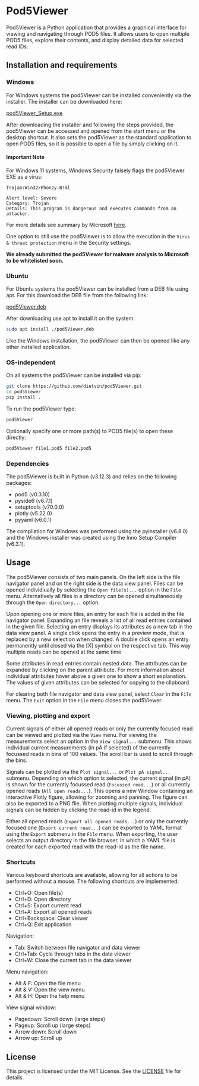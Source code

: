 # Pod5Viewer
Pod5Viewer is a Python application that provides a graphical interface for viewing and navigating through POD5 files. It allows users to open multiple POD5 files, explore their contents, and display detailed data for selected read IDs.

## Installation and requirements

### Windows
For Windows systems the pod5Viewer can be installed conveniently via the installer. The installer can be downloaded here:

[pod5Viewer_Setup.exe]()

After downloading the installer and following the steps provided, the pod5Viewer can be accessed and opened from the start menu or the desktop shortcut. It also sets the pod5Viewer as the standard application to open POD5 files, so it is possible to open a file by simply clicking on it.

#### Important Note
For Windows 11 systems, Windows Security falsely flags the pod5Viewer EXE as a virus:
```
Trojan:Win32/Phonzy.B!ml

Alert level: Severe
Category: Trojan
Details: This program is dangerous and executes commands from an attacker.
```
For more details see summary by Microsoft [here](https://go.microsoft.com/fwlink/?linkid=142185&name=Trojan:Win32/Phonzy.B!ml&threatid=2147772963).

One option to still use the pod5Viewer is to allow the execution in the `Virus & threat protection` menu in the Security settings. 

**We already submitted the pod5Viewer for malware analysis to Microsoft to be whitelisted soon.**


### Ubuntu
For Ubuntu systems the pod5Viewer can be installed from a DEB file using apt. For this download the DEB file from the following link:

[pod5Viewer.deb]()

After downloading use apt to install it on the system:
```bash
sudo apt install ./pod5Viewer.deb
```
Like the Windows installation, the pod5Viewer can then be opened like any other installed application. 

### OS-independent
On all systems the pod5Viewer can be installed via pip:
```bash
git clone https://github.com/dietvin/pod5Viewer.git
cd pod5Viewer
pip install .
```
To run the pod5Viewer type:
```bash
pod5Viewer
```
Optionally specify one or more path(s) to POD5 file(s) to open these directly:
```bash
pod5Viewer file1.pod5 file2.pod5
```
### Dependencies
The pod5Viewer is built in Python (v3.12.3) and relies on the following packages:
- pod5 (v0.3.10)
- pyside6 (v6.7.1)
- setuptools (v70.0.0)
- plotly (v5.22.0)
- pyyaml (v6.0.1)

The compliation for Windows was performed using the pyinstaller (v6.8.0) and the Windows installer was created using the Inno Setup Compiler (v6.3.1).

## Usage
The pod5Viewer consists of two main panels. On the left side is the file navigator panel and on the right side is the data view panel. Files can be opened individiually by selecting the `Open file(s)...` option in the `File` menu. Alternatively all files in a directory can be opened simultaneously through the `Open directory...` option.

Upon opening one or more files, an entry for each file is added in the file navigator panel. Expanding an file reveals a list of all read entries contained in the given file. Selecting an entry displays its attributes as a new tab in the data view panel. A single click opens the entry in a preview mode, that is replaced by a new selection when changed. A double click opens an entry permanently until closed via the [X] symbol on the respective tab. This way multiple reads can be opened at the same time 

Some attributes in read entries contain nested data. The attributes can be expanded by clicking on the parent attribute. For more information about individual attributes hover above a given one to show a short explanation. The values of given attributes can be selected for copying to the clipboard.

For clearing both file navigator and data view panel, select `Clear` in the `File` menu. The `Exit` option in the `File` menu closes the pod5Viewer.

### Viewing, plotting and export
Current signals of either all opened reads or only the currently focused read can be viewed and plotted via the `View` menu. For viewing the measurements select an option in the `View signal...` submenu. This shows individual current measurements (in pA if selected) of the currently focussed reads in bins of 100 values. The scroll bar is used to scroll through the bins. 

Signals can be plotted via the `Plot signal...` or `Plot pA signal...` submenu. Depending on which option is selected, the current signal (in pA) is shown for the currently focussed read (`Focussed read...`) or all currently opened reads (`All open reads...`). This opens a new Window containing an interactive Plotly figure, allowing for zooming and panning. The figure can also be exported to a PNG file. When plotting multiple signals, individual signals can be hidden by clicking the read-id in the legend.

Either all opened reads (`Export all opened reads...`) or only the currently focused one (`Export current read...`) can be exported to YAML format using the `Export` submenu in the `File` menu. When exporting, the user selects an output directory in the file browser, in which a YAML file is created for each exported read with the read-id as the file name.

### Shortcuts
Various keyboard shortcuts are available, allowing for all actions to be performed without a mouse. The following shortcuts are implemented:

- Ctrl+O: Open file(s)
- Ctrl+D: Open directory
- Ctrl+S: Export current read
- Ctrl+A: Export all opened reads
- Ctrl+Backspace: Clear viewer
- Ctrl+Q: Exit application

Navigation:
- Tab: Switch between file navigator and data viewer
- Ctrl+Tab: Cycle through tabs in the data viewer
- Ctrl+W: Close the current tab in the data viewer

Menu navigation:
- Alt & F: Open the file menu
- Alt & V: Open the view menu
- Alt & H: Open the help menu

View signal window:
- Pagedown: Scroll down (large steps)
- Pageup: Scroll up (large steps)
- Arrow down: Scroll down
- Arrow up: Scroll up

## License
This project is licensed under the MIT License. See the [LICENSE](./LICENSE) file for details.